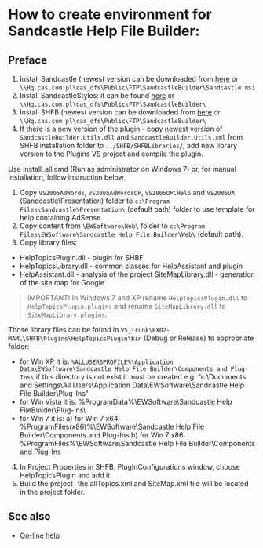  # How to create environment for Sandcastle Help File Builder:

## Preface

1. Install Sandcastle (newest version can be downloaded from [here](http://sandcastle.codeplex.com) or `\\Hq.cas.com.pl\cas_dfs\Public\FTP\SandcastleBuilder\Sandcastle.msi`
1. Install SandcastleStyles: it can be found [here](http://sandcastlestyles.codeplex.com/) or `\\Hq.cas.com.pl\cas_dfs\Public\FTP\SandcastleBuilder\`
1. Install SHFB (newest version can be downloaded from [here](http://shfb.codeplex.com) or `\\Hq.cas.com.pl\cas_dfs\Public\FTP\SandcastleBuilder\`
1. If there is a new version of the plugin - copy newest version of `SandcastleBuilder.Utils.dll` and `SandcastleBuilder.Utils.xml` from SHFB installation folder to `../SHFB/SHFBLibraries/`, add new library version to the Plugins VS project and compile the plugin.

Use install_all.cmd (Run as administrator on Windows 7) or, for manual installation, follow instruction below.

1. Copy `VS2005AdWords`, `VS2005AdWordsDP`, `VS2005OPCHelp` and `VS2005UA` (Sandcastle\Presentation\) folder to `c:\Program Files\Sandcastle\Presentation\` (default path) folder to use template for help containing AdSense.
1. Copy content from `\EWSoftware\Web\` folder to  `c:\Program Files\EWSoftware\Sandcastle Help File Builder\Web\` (default path).
1. Copy library files:

* HelpTopicsPlugin.dll - plugin for SHBF
* HelpTopicsLibrary.dll - common classes for HelpAssistant and plugin
* HelpAssistant.dll - analysis of the project
 SiteMapLibrary.dll - generation of the site map for Google 

> IMPORTANT! In Windows 7 and XP rename `HelpTopicsPlugin.dll` to `HelpTopicsPlugin.plugins` and rename `SiteMapLibrary.dll` to `SiteMapLibrary.plugins`.

Those library files can be found in `VS_Trunk\EX02-MAML\SHFB\Plugins\HelpTopicsPlugin\bin` (Debug or Release) to appropriate folder:

* for Win XP it is: `%ALLUSERSPROFILE%\Application Data\EWSoftware\Sandcastle Help File Builder\Components and Plug-Ins\` if this directory is not exist it must be created e.g. "c:\Documents and Settings\All Users\Application Data\EWSoftware\Sandcastle Help File Builder\Plug-Ins"
* for Win Vista it is: %ProgramData%\EWSoftware\Sandcastle Help FileBuilder\Plug-Ins\
* for Win 7 it is: 
  a) for Win 7 x64: %ProgramFiles(x86)%\EWSoftware\Sandcastle Help File Builder\Components and Plug-Ins
   b) for Win 7 x86: %ProgramFiles%\EWSoftware\Sandcastle Help File Builder\Components and Plug-Ins

4. In Project Properties in SHFB, PlugInConfigurations window, choose HelpTopicsPlugin and add it.
1. Build the project- the allTopics.xml and SiteMap.xml file will be located in the project folder.

## See also

- [On-line help](https://commsvr-com.github.io/Help/Help/html/d2c653b6-334c-4ec7-a48f-dbe505121a48.htm)
